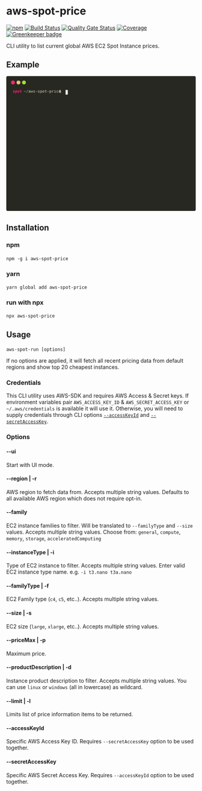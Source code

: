 # aws-spot-price

[![npm](https://img.shields.io/npm/v/aws-spot-price)](https://www.npmjs.com/package/aws-spot-price)
[![Build Status](https://dev.azure.com/aws-spot-price/aws-spot-price/_apis/build/status/hoonoh.aws-spot-price?branchName=master)](https://dev.azure.com/aws-spot-price/aws-spot-price/_build/latest?definitionId=1&branchName=master)
[![Quality Gate Status](https://sonarcloud.io/api/project_badges/measure?project=hoonoh_aws-spot-price&metric=alert_status)](https://sonarcloud.io/dashboard?id=hoonoh_aws-spot-price)
[![Coverage](https://sonarcloud.io/api/project_badges/measure?project=hoonoh_aws-spot-price&metric=coverage)](https://sonarcloud.io/component_measures?id=hoonoh_aws-spot-price&metric=coverage&view=list)
[![Greenkeeper badge](https://badges.greenkeeper.io/hoonoh/aws-spot-price.svg)](https://greenkeeper.io/)

CLI utility to list current global AWS EC2 Spot Instance prices.

## Example

![Example](https://raw.githubusercontent.com/hoonoh/aws-spot-price/master/docs/preview.svg?sanitize=true)

## Installation

### npm

`npm -g i aws-spot-price`

### yarn

`yarn global add aws-spot-price`

### run with npx

`npx aws-spot-price`

## Usage

`aws-spot-run [options]`

If no options are applied, it will fetch all recent pricing data from default regions and show top 20 cheapest instances.

### Credentials

This CLI utility uses AWS-SDK and requires AWS Access & Secret keys. If environment variables pair `AWS_ACCESS_KEY_ID` & `AWS_SECRET_ACCESS_KEY` or `~/.aws/credentials` is available it will use it. Otherwise, you will need to supply credentials through CLI options [`--accessKeyId`](#accessKeyId) and [`--secretAccessKey`](#secretAccessKey).

### Options

#### --ui

Start with UI mode.

#### --region | -r

AWS region to fetch data from. Accepts multiple string values.
Defaults to all available AWS region which does not require opt-in.

#### --family

EC2 instance families to filter. Will be translated to `--familyType` and `--size` values.
Accepts multiple string values.
Choose from: `general`, `compute`, `memory`, `storage`, `acceleratedComputing`

#### --instanceType | -i

Type of EC2 instance to filter. Accepts multiple string values.
Enter valid EC2 instance type name. e.g. `-i t3.nano t3a.nano`

#### --familyType | -f

EC2 Family type (`c4`, `c5`, etc..). Accepts multiple string values.

#### --size | -s

EC2 size (`large`, `xlarge`, etc..). Accepts multiple string values.

#### --priceMax | -p

Maximum price.

#### --productDescription | -d

Instance product description to filter. Accepts multiple string values.
You can use `linux` or `windows` (all in lowercase) as wildcard.

#### --limit | -l

Limits list of price information items to be returned.

#### <a name="accessKeyId"></a>--accessKeyId

Specific AWS Access Key ID. Requires `--secretAccessKey` option to be used together.

#### <a name="secretAccessKey"></a>--secretAccessKey

Specific AWS Secret Access Key. Requires `--accessKeyId` option to be used together.
